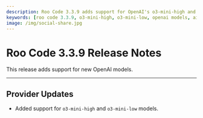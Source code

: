 ```yaml
---
description: Roo Code 3.3.9 adds support for OpenAI's o3-mini-high and o3-mini-low model variants, expanding AI model options for different performance needs.
keywords: [roo code 3.3.9, o3-mini-high, o3-mini-low, openai models, ai model support, vs code extension]
image: /img/social-share.jpg
---
```


# Roo Code 3.3.9 Release Notes

This release adds support for new OpenAI models.

---

## Provider Updates

*   Added support for `o3-mini-high` and `o3-mini-low` models.